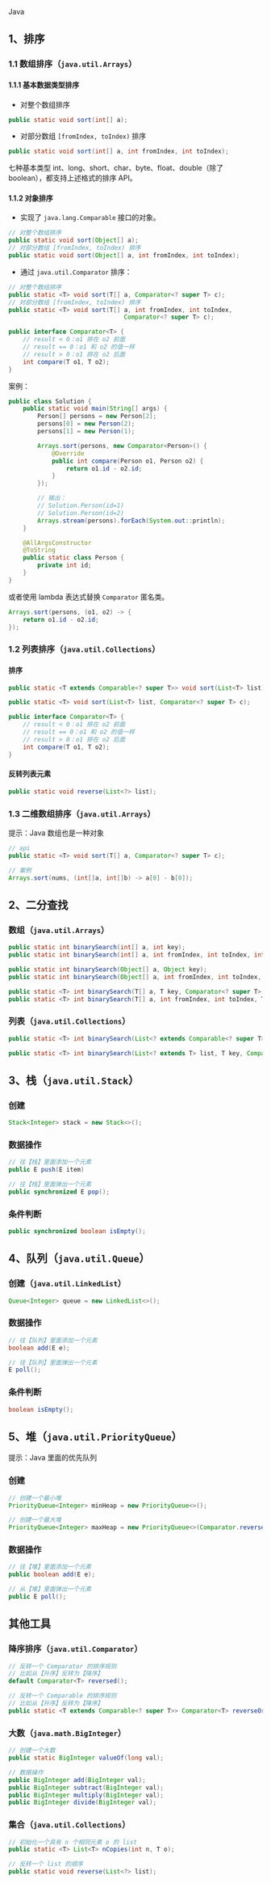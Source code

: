 Java
<a name="gkUjt"></a>
## 1、排序
<a name="sOTeN"></a>
### 1.1 数组排序（``java.util.Arrays``）
<a name="asdqG"></a>
#### 1.1.1 基本数据类型排序

- 对整个数组排序
```java
public static void sort(int[] a);
```

- 对部分数组 `[fromIndex, toIndex)` 排序
```java
public static void sort(int[] a, int fromIndex, int toIndex);
```
七种基本类型 int、long、short、char、byte、float、double（除了 boolean），都支持上述格式的排序 API。
<a name="S2Pmg"></a>
#### 1.1.2 对象排序

- 实现了 `java.lang.Comparable` 接口的对象。
```java
// 对整个数组排序
public static void sort(Object[] a);
// 对部分数组 [fromIndex, toIndex) 排序
public static void sort(Object[] a, int fromIndex, int toIndex);
```

- 通过 `java.util.Comparator` 排序：
```java
// 对整个数组排序
public static <T> void sort(T[] a, Comparator<? super T> c);
// 对部分数组 [fromIndex, toIndex) 排序
public static <T> void sort(T[] a, int fromIndex, int toIndex,
                                Comparator<? super T> c);

public interface Comparator<T> {
    // result < 0：o1 排在 o2 前面
    // result == 0：o1 和 o2 的值一样
    // result > 0：o1 排在 o2 后面
    int compare(T o1, T o2);
}
```
案例：
```java
public class Solution {
    public static void main(String[] args) {
        Person[] persons = new Person[2];
        persons[0] = new Person(2);
        persons[1] = new Person(1);

        Arrays.sort(persons, new Comparator<Person>() {
            @Override
            public int compare(Person o1, Person o2) {
                return o1.id - o2.id;
            }
        });

        // 输出：
        // Solution.Person(id=1)
        // Solution.Person(id=2)
        Arrays.stream(persons).forEach(System.out::println);
    }

    @AllArgsConstructor
    @ToString
    public static class Person {
        private int id;
    }
}
```
或者使用 lambda 表达式替换 `Comparator` 匿名类。
```java
Arrays.sort(persons, (o1, o2) -> {
    return o1.id - o2.id;
});
```
<a name="Ozbc1"></a>
### 1.2 列表排序（``java.util.Collections``）
<a name="K8IEV"></a>
#### 排序
```java
public static <T extends Comparable<? super T>> void sort(List<T> list);

public static <T> void sort(List<T> list, Comparator<? super T> c);

public interface Comparator<T> {
    // result < 0：o1 排在 o2 前面
    // result == 0：o1 和 o2 的值一样
    // result > 0：o1 排在 o2 后面
    int compare(T o1, T o2);
}
```
<a name="UmUWF"></a>
#### 反转列表元素
```java
public static void reverse(List<?> list);
```
<a name="VQjEH"></a>
### 1.3 二维数组排序（``java.util.Arrays``）
提示：Java 数组也是一种对象
```java
// api
public static <T> void sort(T[] a, Comparator<? super T> c);

// 案例
Arrays.sort(nums, (int[]a, int[]b) -> a[0] - b[0]);
```
<a name="k4t3a"></a>
## 2、二分查找
<a name="HufUH"></a>
### 数组（`java.util.Arrays`）
```java
public static int binarySearch(int[] a, int key);
public static int binarySearch(int[] a, int fromIndex, int toIndex, int key);

public static int binarySearch(Object[] a, Object key);
public static int binarySearch(Object[] a, int fromIndex, int toIndex, Object key);

public static <T> int binarySearch(T[] a, T key, Comparator<? super T> c);
public static <T> int binarySearch(T[] a, int fromIndex, int toIndex, T key, Comparator<? super T> c);
```
<a name="dJl8O"></a>
### 列表（`java.util.Collections`）
```java
public static <T> int binarySearch(List<? extends Comparable<? super T>> list, T key);

public static <T> int binarySearch(List<? extends T> list, T key, Comparator<? super T> c);
```
<a name="jnXFf"></a>
## 3、栈（``java.util.Stack``）
<a name="AXW03"></a>
### 创建
```java
Stack<Integer> stack = new Stack<>();
```
<a name="oanlC"></a>
### 数据操作
```java
// 往【栈】里面添加一个元素
public E push(E item)

// 往【栈】里面弹出一个元素
public synchronized E pop();
```
<a name="BHfwc"></a>
### 条件判断
```java
public synchronized boolean isEmpty();
```
<a name="lVJsU"></a>
## 4、队列（``java.util.Queue``）
<a name="OoETj"></a>
### 创建（`java.util.LinkedList`）
```java
Queue<Integer> queue = new LinkedList<>();
```
<a name="UEnea"></a>
### 数据操作
```java
// 往【队列】里面添加一个元素
boolean add(E e);

// 往【队列】里面弹出一个元素
E poll();
```
<a name="OHSwp"></a>
### 条件判断
```java
boolean isEmpty();
```
<a name="Jpf34"></a>
## 5、堆（``java.util.PriorityQueue``）
提示：Java 里面的优先队列
<a name="O8ndu"></a>
### 创建
```java
// 创建一个最小堆
PriorityQueue<Integer> minHeap = new PriorityQueue<>();

// 创建一个最大堆
PriorityQueue<Integer> maxHeap = new PriorityQueue<>(Comparator.reverseOrder());
```
<a name="RwJ4G"></a>
### 数据操作
```java
// 往【堆】里面添加一个元素
public boolean add(E e);

// 从【堆】里面弹出一个元素
public E poll();
```
<a name="d0VMc"></a>
## 其他工具
<a name="LKlkN"></a>
### 降序排序（`java.util.Comparator`）
```java
// 反转一个 Comparator 的排序规则
// 比如从【升序】反转为【降序】
default Comparator<T> reversed();

// 反转一个 Comparable 的排序规则
// 比如从【升序】反转为【降序】
public static <T extends Comparable<? super T>> Comparator<T> reverseOrder();
```
<a name="oOq3h"></a>
### 大数（`java.math.BigInteger`）
```java
// 创建一个大数
public static BigInteger valueOf(long val);

// 数据操作
public BigInteger add(BigInteger val);
public BigInteger subtract(BigInteger val);
public BigInteger multiply(BigInteger val);
public BigInteger divide(BigInteger val);
```
<a name="ZNv6x"></a>
### 集合（`java.util.Collections`）
```java
// 初始化一个具有 n 个相同元素 o 的 list
public static <T> List<T> nCopies(int n, T o);

// 反转一个 list 的顺序
public static void reverse(List<?> list);
```
